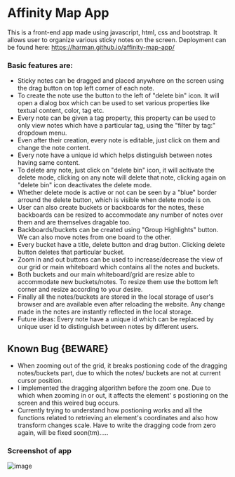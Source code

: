 # Affinity Map App
This is a front-end app made using javascript, html, css and bootstrap. It allows user to organize various sticky notes on the screen.
Deployment can be found here: https://harman.github.io/affinity-map-app/

### Basic features are:
- Sticky notes can be dragged and placed anywhere on the screen using the drag button on top left corner of each note.
- To create the note use the button to the left of "delete bin" icon. It will open a dialog box which can be used to set various properties like textual content, color, tag etc.
- Every note can be given a tag property, this property can be used to only view notes which have a particular tag, using the "filter by tag:" dropdown menu. 
- Even after their creation, every note is editable, just click on them and change the note content.
- Every note have a unique id which helps distinguish between notes having same content.
- To delete any note, just click on "delete bin" icon, it will acitivate the delete mode, clicking on any note will delete that note, clicking again on "delete bin" icon deactivates the delete mode.
- Whether delete mode is active or not can be seen by a "blue" border arround the delete button, which is visible when delete mode is on.
- User can also create buckets or backboards for the notes, these backboards can be resized to accommodate any number of notes over them and are themselves dragable too.
- Backboards/buckets can be created using "Group Highlights" button. We can also move notes from one board to the other.
- Every bucket have a title, delete button and drag button. Clicking delete button deletes that particular bucket.
- Zoom in and out buttons can be used to increase/decrease the view of our grid or main whiteboard which contains all the notes and buckets. 
- Both buckets and our main whiteboard/grid are resize able to accommodate new buckets/notes. To resize them use the bottom left corner and resize according to your desire.
- Finally all the notes/buckets are stored in the local storage of user's browser and are available even after reloading the website. Any change made in the notes are instantly reflected in the local storage.
- Future ideas: Every note have a unique id which can be replaced by unique user id to distinguish between notes by different users.

## Known Bug {BEWARE}
- When zooming out of the grid, it breaks postioning code of the dragging notes/buckets part, due to which the notes/ buckets are not at current cursor position.
- I implemented the dragging algorithm before the zoom one. Due to which when zooming in or out, it affects the element' s postioning on the screen and this weired bug occurs.
- Currently trying to understand how postioning works and all the functions related to retrieving an element's coordinates and also how transform changes scale. Have to write the dragging code from zero again, will be fixed soon(tm).....

### Screenshot of app
![image](https://user-images.githubusercontent.com/64087434/129306881-fceccf18-fe17-4fa3-9572-cb8879e11873.png)
